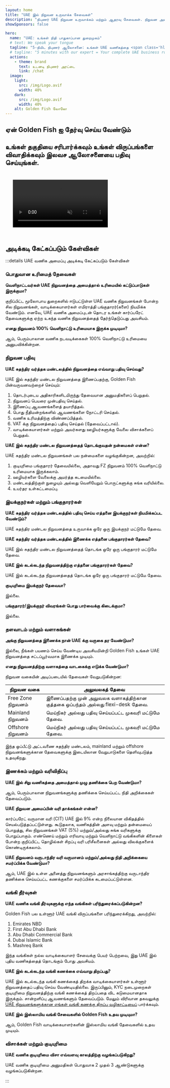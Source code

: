 ```yaml
---
layout: home
title: "UAE இல் நிறுவன உருவாக்க சேவைகள்"
description: "நிபுணர் UAE நிறுவன உருவாக்கம் மற்றும் ஆதரவு சேவைகள். நிறுவன அமைப்பு, வங்கி, வரி, சட்ட மற்றும் விசா தீர்வுகள். அனுமதிக்கு பிறகு மட்டுமே பணம் செலுத்துங்கள்."
showSponsors: false

hero:
  name: "UAE: உங்கள் நிதி பாதுகாப்பான துறைமுகம்"
  # text: We speak your tongue
  tagline: "5-நிமிட நிபுணர் ஆலோசனை: உங்கள் UAE வணிகத்தை <span class='hl'>ஆபத்து இல்லாமல்</span> எவ்வாறு அமைப்பது என்பதைக் கண்டறியுங்கள்"
  # tagline: "5 minutes with our expert = Your complete UAE business roadmap"
  actions:
    - theme: brand
      text: உடனடி நிபுணர் அரட்டை
      link: /chat
  image:
    light:
      src: /img/Logo.avif
      width: 40%
    dark:
      src: /img/Logo.avif
      width: 40%
    alt: Golden Fish லோகோ
---
```


<FeatureBlock :card="{
  title: 'நிறுவன அமைப்பு வழிகாட்டி',
  details: '**Free Zone, offshore, Mainland, கிளை** இல் நிறுவனங்களை அமைப்பதற்கான முழுமையான வழிகாட்டி. \n\n* Free Zone மற்றும் Mainland இல் 100% வெளிநாட்டு உரிமை கிடைக்கும்\n* குறைந்த வரி விகிதங்கள் - வெறும் 9% கார்ப்பரேட் வரி\n* நாணய கட்டுப்பாடுகள் இல்லை - எளிதான மூலதன திரும்பல்\n\n[மேலும் அறிய](/uae-business/offer/company-registration/)',
  link: '/uae-business/offer/company-registration/',
  src: {
    light: '/img/iStock-2051326997.avif',
    dark: '/img/iStock-1448478309.jpg',
    width: '100%'
  },
  inversion: false
}" />

<FeatureBlock :card="{
  title: 'வங்கி தீர்வுகள்',
  details: 'UAE இன் நம்பகமான வங்கிகளுடன் வணிக அல்லது தனிப்பட்ட வங்கி கணக்குகளை எளிதாக திறக்கவும். \n\n* அரசாங்க அனுமதிகளுக்கான முழுமையான PRO சேவைகள்\n* முழுமையான வங்கி தொகுப்பு அமைப்பு\n* **96% வெற்றி விகிதம்**\n\n[மேலும் அறிய](/uae-business/offer/banking/)',
  link: '/uae-business/offer/banking/',
  src: {
    light: '/img/iStock-2153786564.avif',
    dark: '/img/iStock-2166793628.avif',
    width: '100%'
  },
  inversion: true
}" />

<FeatureBlock :card="{
  title: 'Golden Visa மற்றும் குடியுரிமை',
  details: 'தடையற்ற விண்ணப்ப செயல்முறையுடன் நீண்ட கால குடியுரிமைக்காக UAE **Golden Visa** பெறுங்கள். \n\n* **ஒவ்வொரு 6 மாதங்களுக்கும் UAE நுழைய வேண்டிய அவசியம் இல்லை**\n* தகுதி நிபந்தனைகளை பராமரிப்பதன் மூலம் புதுப்பிக்கும் விருப்பத்துடன் 10 ஆண்டு செல்லுபடியாகும்\n* 92% வெற்றி விகிதம்\n\n[மேலும் அறிய](/uae-business/offer/golden-visa/)',
  link: '/uae-business/offer/golden-visa/',
  src: {
    light: '/img/iStock-1312241253.avif',
    dark: '/img/ILONMASKID.webp',
    width: '100%'
  },
  inversion: false
}" />

<FeatureCards :features="[
  {
    title: 'இணக்க சேவைகள்',
    details: 'ESR அறிக்கைகள் மற்றும் UBO தாக்கல்கள் உட்பட சிக்கலான UAE ஒழுங்குமுறை தேவைகள் மூலம் எங்கள் நிபுணர்கள் உங்களுக்கு வழிகாட்டுகிறார்கள்.',
    items: [],
    linkText: 'மேலும் அறிய',
    link: '/uae-business/company-registration/Protect-Your-Business',
    icon: {
      light: '/img/iStock-1299393716.avif',
      dark: '/img/iStock-2149731304.avif',
      alt: 'இணக்க சேவைகள்'
    }
  },
  {
    title: 'கார்ப்பரேட் வரி மற்றும் VAT',
    details: 'நிபுணர் ஆலோசனை Federal Tax Authority (FTA) உடன் கார்ப்பரேட் வரி மற்றும் VAT கடமைகளுக்கு இணக்கத்தை உறுதி செய்கிறது.',
    items: [],
    linkText: 'மேலும் அறிய',
    link: '/uae-business/company-registration/accounting-legal',
    icon: {
      light: '/img/iStock-1018285934.avif',
      dark: '/img/iStock-584576538.avif',
      alt: 'வரி சேவைகள்'
    }
  },
  {
    title: 'சட்ட சேவைகள்',
    details: 'சட்ட குழு M&A கள், கார்ப்பரேட் மறுசீரமைப்பு, நிதியுதவி மற்றும் தகராறு தீர்வு தொடர்பான UAE சட்டங்கள் குறித்து ஆலோசனை வழங்குகிறது.',
    items: [],
    linkText: 'மேலும் அறிய',
    link: '/uae-business/company-registration/Protect-Your-Business',
    icon: {
      light: '/img/iStock-650045508.avif',
      dark: '/img/iStock-1498627598.avif',
      alt: 'சட்ட சேவைகள்'
    }
  },
  {
    title: 'கணக்கியல் மற்றும் சம்பள பட்டியல்',
    details: 'எங்கள் கணக்காளர்கள் நிதிகளை நிர்வகிக்கிறார்கள், புத்தக பராமரிப்பு, சமரசம், சம்பள பட்டியல் மற்றும் தணிக்கை ஆதரவை வழங்கி, பணியமர்த்தல் செலவுகளை சேமிக்கிறார்கள்.',
    items: [],
    linkText: 'மேலும் அறிய',
    link: '/resources/contacts',
    icon: {
      light: '/img/iStock-1022793868.avif',
      dark: '/img/iStock-1320130292.jpg',
      alt: 'கணக்கியல் சேவைகள்'
    }
  },
]" />

## ஏன் Golden Fish ஐ தேர்வு செய்ய வேண்டும்

<BenefitsList :features="[
  {
    icon: '🏢',
    title: 'உள்ளூர் UAE நிபுணத்துவம்',
    text: 'துபாயில் உள்ள அர்ப்பணிப்புள்ள நிபுணர்கள் செயல்முறையின் ஒவ்வொரு படியிலும் நிபுண வழிகாட்டுதலை வழங்குகிறார்கள்.'
  },
  {
    icon: '📊',
    title: 'நிரூபிக்கப்பட்ட வெற்றி விகிதம்',
    text: 'எங்கள் பிரீமியம் செயலாக்கத்தின் மூலம் வழங்கப்பட்ட நூற்றுக்கணக்கான விசாக்கள், வங்கிக் கணக்குகள் மற்றும் நிறுவன பதிவுகளுடன் 90% க்கும் மேற்பட்ட ஒப்புதல் விகிதம்.'
  },
  {
    icon: '💸',
    title: '**வெற்றி அடிப்படையிலான கட்டணங்கள்**',
    text: '[ஒப்புதலுக்குப் பிறகு மட்டுமே பணம் செலுத்துங்கள்](/uae-business/benefits/success-based-fees). மறைக்கப்பட்ட செலவுகள் இல்லாமல் முழுமையான வெளிப்படைத்தன்மை.'
  },
]" />

## உங்கள் தகுதியை சரிபார்க்கவும் உங்கள் விருப்பங்களை விவாதிக்கவும் இலவச ஆலோசனையை பதிவு செய்யுங்கள்.

<video autoplay muted playsinline style="padding: 24px">
  <source src="/img/iStock-2185906461.mp4" type="video/mp4">
</video>

<ContactForm buttonText="நிபுணரிடம் பேசுங்கள்" />

## அடிக்கடி கேட்கப்படும் கேள்விகள்

:::details UAE வணிக அமைப்பு அடிக்கடி கேட்கப்படும் கேள்விகள்

### பொதுவான உரிமைத் தேவைகள்

**வெளிநாட்டவர்கள் UAE நிறுவனத்தை அமைத்தால் உரிமையில் கட்டுப்பாடுகள் இருக்குமா?**

குறிப்பிட்ட மூலோபாய துறைகளில் ஈடுபட்டுள்ள UAE வணிக நிறுவனங்கள் போன்ற சில நிறுவனங்கள், வாடிக்கையாளர்கள் எமிராத்தி பங்குதாரர்(களை) நியமிக்க வேண்டும். எனவே, UAE வணிக அமைப்புடன் தொடர உங்கள் கார்ப்பரேட் தேவைகளுக்கு ஏற்ற உகந்த வணிக நிறுவனத்தைத் தேர்ந்தெடுப்பது அவசியம்.

**எனது நிறுவனம் 100% வெளிநாட்டு உரிமையாக இருக்க முடியுமா?**

ஆம், பெரும்பாலான வணிக நடவடிக்கைகள் 100% வெளிநாட்டு உரிமையை அனுபவிக்கின்றன.

### நிறுவன பதிவு

**UAE சுதந்திர வர்த்தக மண்டலத்தில் நிறுவனத்தை எவ்வாறு பதிவு செய்வது?**

UAE இல் சுதந்திர மண்டல நிறுவனத்தை இணைப்பதற்கு, Golden Fish பின்வருவனவற்றைச் செய்யும்:

1. தொடர்புடைய அதிகாரிகளிடமிருந்து தேவையான அனுமதிகளைப் பெறுதல்.
2. நிறுவனப் பெயரை முன்பதிவு செய்தல்.
3. இணைப்பு ஆவணங்களைத் தயாரித்தல்.
4. பொது நீதிமன்றங்களில் ஆவணங்களை நோட்டரி செய்தல்.
5. வணிக உரிமத்திற்கு விண்ணப்பித்தல்.
6. VAT க்கு நிறுவனத்தைப் பதிவு செய்தல் (தேவைப்பட்டால்).
7. வாடிக்கையாளர்கள் மற்றும் அவர்களது ஊழியர்களுக்கு வேலை விசாக்களைப் பெறுதல்.

**UAE இல் சுதந்திர மண்டல நிறுவனத்தைத் தொடங்குவதன் நன்மைகள் என்ன?**

UAE சுதந்திர மண்டல நிறுவனங்கள் பல நன்மைகளை வழங்குகின்றன, அவற்றில்:

1. குடியுரிமை பங்குதாரர் தேவையில்லை, அதாவது FZ நிறுவனம் 100% வெளிநாட்டு உரிமையாக இருக்கலாம்.
2. ஊழியர்களை வேலைக்கு அமர்த்த கடமையில்லை.
3. மண்டலத்திற்குள் நுழையும் அல்லது வெளியேறும் பொருட்களுக்கு சுங்க வரியில்லை.
4. உயர்தர உள்கட்டமைப்பு.

### இயக்குநர்கள் மற்றும் பங்குதாரர்கள்

**UAE சுதந்திர வர்த்தக மண்டலத்தில் பதிவு செய்ய எத்தனை இயக்குநர்கள் நியமிக்கப்பட வேண்டும்?**

UAE சுதந்திர மண்டல நிறுவனத்தை உருவாக்க ஒரே ஒரு இயக்குநர் மட்டுமே தேவை.

**UAE சுதந்திர வர்த்தக மண்டலத்தில் இணைக்க எத்தனை பங்குதாரர்கள் தேவை?**

UAE இல் சுதந்திர மண்டல நிறுவனத்தைத் தொடங்க ஒரே ஒரு பங்குதாரர் மட்டுமே தேவை.

**UAE இல் கடல்கடந்த நிறுவனத்திற்கு எத்தனை பங்குதாரர்கள் தேவை?**

UAE இல் கடல்கடந்த நிறுவனத்தைத் தொடங்க ஒரே ஒரு பங்குதாரர் மட்டுமே தேவை.

**குடியுரிமை இயக்குநர் தேவையா?**

இல்லை.

**பங்குதாரர்/இயக்குநர் விவரங்கள் பொது பார்வைக்கு கிடைக்குமா?**

இல்லை.

### தளவாடம் மற்றும் வளாகங்கள்

**அங்கு நிறுவனத்தை இணைக்க நான் UAE க்கு வருகை தர வேண்டுமா?**

இல்லை, நீங்கள் பயணம் செய்ய வேண்டிய அவசியமின்றி Golden Fish உங்கள் UAE நிறுவனத்தை சட்டப்பூர்வமாக இணைக்க முடியும்.

**எனது நிறுவனத்திற்கு வளாகத்தை வாடகைக்கு எடுக்க வேண்டுமா?**

நிறுவன வகையின் அடிப்படையில் தேவைகள் வேறுபடுகின்றன:

| நிறுவன வகை | அலுவலகத் தேவை |
| ----------- | -------------- |
| Free Zone நிறுவனம் | இணைப்பதற்கு முன் அலுவலக வளாகத்திற்கான குத்தகை ஒப்பந்தம் அல்லது flexi-desk தேவை. |
| Mainland நிறுவனம் | மெய்நிகர் அல்லது பதிவு செய்யப்பட்ட முகவரி மட்டுமே தேவை. |
| Offshore நிறுவனம் | மெய்நிகர் அல்லது பதிவு செய்யப்பட்ட முகவரி மட்டுமே தேவை. |

இந்த ஒப்பீட்டு அட்டவணை சுதந்திர மண்டலம், mainland மற்றும் offshore நிறுவனங்களுக்கான தேவைகளுக்கு இடையிலான வேறுபாடுகளை தெளிவுபடுத்த உதவுகிறது.

### இணக்கம் மற்றும் வரிவிதிப்பு

**UAE இல் சிறு வணிகத்தை அமைத்தால் முழு தணிக்கை பெற வேண்டுமா?**

ஆம், பெரும்பாலான நிறுவனங்களுக்கு தணிக்கை செய்யப்பட்ட நிதி அறிக்கைகள் தேவைப்படும்.

**UAE நிறுவன அமைப்பின் வரி தாக்கங்கள் என்ன?**

கார்ப்பரேட் வருமான வரி (CIT) UAE இல் 9% என்ற நிலையான விகிதத்தில் செயல்படுத்தப்பட்டுள்ளது. கூடுதலாக, வணிகத்தின் அளவு மற்றும் தன்மையைப் பொறுத்து, சில நிறுவனங்கள் VAT (5%) மற்றும்/அல்லது சுங்க வரிகளுக்கு பொறுப்பாகும். எண்ணெய் மற்றும் எரிவாயு மற்றும் வெளிநாட்டு வங்கிகளின் கிளைகள் போன்ற குறிப்பிட்ட தொழில்கள் சிறப்பு வரி பரிசீலனைகள் அல்லது விலக்குகளைக் கொண்டிருக்கலாம்.

**UAE நிறுவனம் வருடாந்திர வரி வருமானம் மற்றும்/அல்லது நிதி அறிக்கையை சமர்ப்பிக்க வேண்டுமா?**

ஆம், UAE இல் உள்ள அனைத்து நிறுவனங்களும் அரசாங்கத்திற்கு வருடாந்திர தணிக்கை செய்யப்பட்ட கணக்குகளை சமர்ப்பிக்க கடமைப்பட்டுள்ளன.

### வங்கி தீர்வுகள்

**UAE வணிக வங்கி தீர்வுகளுக்கு எந்த வங்கிகள் பரிந்துரைக்கப்படுகின்றன?**

Golden Fish பல உள்ளூர் UAE வங்கி விருப்பங்களை பரிந்துரைக்கிறது, அவற்றில்:

1. Emirates NBD
2. First Abu Dhabi Bank
3. Abu Dhabi Commercial Bank
4. Dubai Islamic Bank
5. Mashreq Bank

இந்த வங்கிகள் நல்ல வாடிக்கையாளர் சேவைக்கு பெயர் பெற்றவை, இது UAE இல் புதிய வணிகத்தைத் தொடங்கும் போது அவசியம்.

**UAE இல் கடல்கடந்த வங்கி கணக்கை எவ்வாறு திறப்பது?**

UAE இல் கடல்கடந்த வங்கி கணக்கைத் திறக்க வாடிக்கையாளர்கள் உள்ளூர் நிறுவனத்தைப் பதிவு செய்ய வேண்டியதில்லை. இருப்பினும், KYC நடைமுறைகள் குடியுரிமை நிறுவனத்திற்கு வங்கி கணக்கைத் திறப்பதை விட கடுமையானதாக இருக்கும். சான்றளிப்பு ஆவணங்களும் தேவைப்படும். மேலும் விரிவான தகவலுக்கு [UAE நிறுவனங்களுக்கான எங்கள் வங்கி கணக்கு திறப்பு வழிகாட்டியைப்](./uae-business/company-registration/banking) பார்க்கவும்.

**UAE இல் இஸ்லாமிய வங்கி சேவைகளில் Golden Fish உதவ முடியுமா?**

ஆம், Golden Fish வாடிக்கையாளர்களின் இஸ்லாமிய வங்கி தேவைகளில் உதவ முடியும்.

### விசாக்கள் மற்றும் குடியுரிமை

**UAE வணிக குடியுரிமை விசா எவ்வளவு காலத்திற்கு வழங்கப்படுகிறது?**

UAE வணிக குடியுரிமை அனுமதிகள் பொதுவாக 2 முதல் 3 ஆண்டுகளுக்கு வழங்கப்படுகின்றன.

:::